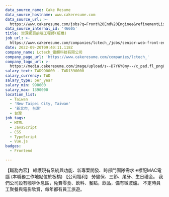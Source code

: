 ```yaml
---
data_source_name: Cake Resume
data_source_hostname: www.cakeresume.com
data_source_url: >-
  https://www.cakeresume.com/jobs?q=Front%20End%20Enginee&refinementList[lang_name][0]=E[…]tech_front-end-development&range[salary_range][min]=1000000
data_source_internal_id: '46605'
title: 資深網頁前端工程師(板橋)
job_url: >-
  https://www.cakeresume.com/companies/lctech_/jobs/senior-web-front-end-engineer-banqiao
date: 2022-09-20T09:40:11.118Z
company_name: Lctech_雷麒科技有限公司
company_page_url: 'https://www.cakeresume.com/companies/lctech_'
company_logo_url: >-
  https://media.cakeresume.com/image/upload/s--D7Y6Y8my--/c_pad,fl_png8,h_200,w_200/v1663819742/yuxmtqbywutydc30dctn.png
salary_text: TWD990000 - TWD1390000
salary_currency: TWD
salary_type: per_year
salary_min: 990000
salary_max: 1390000
location_list:
  - Taiwan
  - 'New Taipei City, Taiwan'
  - '新北市, 台灣'
  - 台灣
job_tags:
  - HTML
  - JavaScript
  - CSS
  - TypeScript
  - Vue.js
badges:
  - Frontend

---
```


【職務內容】 維護現有系統與功能、新專案開發、跨部門團隊需求 ※標配MAC電腦 (本職務工作地點位於板橋) 【公司福利】 勞健保、三節、尾牙、生日禮金。 我們公司設有咖啡休息區，免費零食、飲料、餐點，飲品，備有微波爐。 不定時員工聚餐與電影欣賞，每年都有員工旅遊。